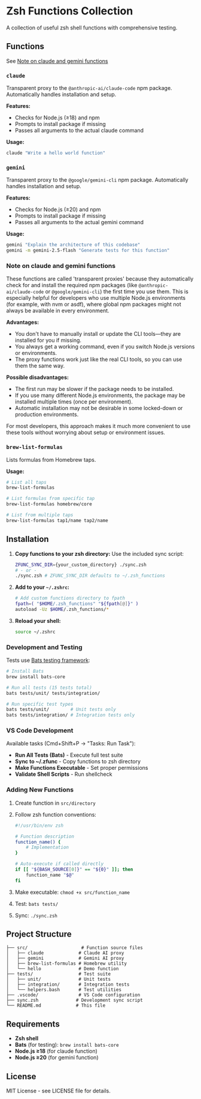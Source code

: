 # Zsh Functions Collection

A collection of useful zsh shell functions with comprehensive testing.

## Functions

See [Note on claude and gemini functions](#note-on-claude-and-gemini-functions)

### `claude`
Transparent proxy to the `@anthropic-ai/claude-code` npm package. Automatically handles installation and setup.

**Features:**
- Checks for Node.js (≥18) and npm
- Prompts to install package if missing
- Passes all arguments to the actual claude command

**Usage:**
```bash
claude "Write a hello world function"
```

### `gemini`
Transparent proxy to the `@google/gemini-cli` npm package. Automatically handles installation and setup.

**Features:**
- Checks for Node.js (≥20) and npm
- Prompts to install package if missing
- Passes all arguments to the actual gemini command

**Usage:**
```bash
gemini "Explain the architecture of this codebase"
gemini -m gemini-2.5-flash "Generate tests for this function"
```

### Note on claude and gemini functions
These functions are called 'transparent proxies' because they automatically check for and install the required npm packages (like `@anthropic-ai/claude-code` or `@google/gemini-cli`) the first time you use them. This is especially helpful for developers who use multiple Node.js environments (for example, with nvm or asdf), where global npm packages might not always be available in every environment.

**Advantages:**
- You don't have to manually install or update the CLI tools—they are installed for you if missing.
- You always get a working command, even if you switch Node.js versions or environments.
- The proxy functions work just like the real CLI tools, so you can use them the same way.

**Possible disadvantages:**
- The first run may be slower if the package needs to be installed.
- If you use many different Node.js environments, the package may be installed multiple times (once per environment).
- Automatic installation may not be desirable in some locked-down or production environments.

For most developers, this approach makes it much more convenient to use these tools without worrying about setup or environment issues.

### `brew-list-formulas`
Lists formulas from Homebrew taps.

**Usage:**
```bash
# List all taps
brew-list-formulas

# List formulas from specific tap
brew-list-formulas homebrew/core

# List from multiple taps
brew-list-formulas tap1/name tap2/name
```

## Installation

1. **Copy functions to your zsh directory:**
   Use the included sync script:
   ```bash
   ZFUNC_SYNC_DIR={your_custom_directory} ./sync.zsh
   # - or -
   ./sync.zsh # ZFUNC_SYNC_DIR defaults to ~/.zsh_functions
   ```

2. **Add to your `~/.zshrc`:**
   ```bash
   # Add custom functions directory to fpath
   fpath=( "$HOME/.zsh_functions" "${fpath[@]}" )
   autoload -Uz $HOME/.zsh_functions/*
   ```

3. **Reload your shell:**
   ```bash 
   source ~/.zshrc
   ```

### Development and Testing
Tests use [Bats testing framework](https://github.com/bats-core/bats-core):

```bash
# Install Bats
brew install bats-core

# Run all tests (15 tests total)
bats tests/unit/ tests/integration/

# Run specific test types
bats tests/unit/        # Unit tests only
bats tests/integration/ # Integration tests only
```

### VS Code Development
Available tasks (Cmd+Shift+P → "Tasks: Run Task"):
- **Run All Tests (Bats)** - Execute full test suite
- **Sync to ~/.zfunc** - Copy functions to zsh directory
- **Make Functions Executable** - Set proper permissions
- **Validate Shell Scripts** - Run shellcheck

### Adding New Functions

1. Create function in `src/directory`
2. Follow zsh function conventions:
   ```bash
   #!/usr/bin/env zsh
   
   # Function description
   function_name() {
       # Implementation
   }
   
   # Auto-execute if called directly
   if [[ "${BASH_SOURCE[0]}" == "${0}" ]]; then
       function_name "$@"
   fi
   ```

3. Make executable: `chmod +x src/function_name`
4. Test: `bats tests/`
5. Sync: `./sync.zsh`

## Project Structure

```
├── src/                    # Function source files
│   ├── claude             # Claude AI proxy
│   ├── gemini             # Gemini AI proxy
│   ├── brew-list-formulas # Homebrew utility
│   └── hello              # Demo function
├── tests/                 # Test suite
│   ├── unit/              # Unit tests
│   ├── integration/       # Integration tests
│   └── helpers.bash       # Test utilities
├── .vscode/               # VS Code configuration
├── sync.zsh              # Development sync script
└── README.md             # This file
```

## Requirements

- **Zsh shell**
- **Bats** (for testing): `brew install bats-core`
- **Node.js ≥18** (for claude function)
- **Node.js ≥20** (for gemini function)

## License

MIT License - see LICENSE file for details.
